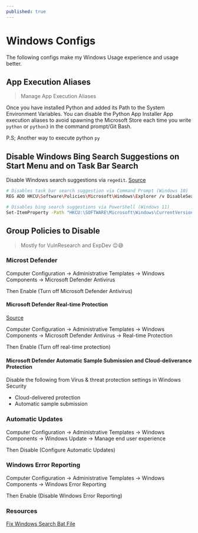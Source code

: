 ```yaml
---
published: true
---
```


# Windows Configs

The following configs make my Windows Usage experience and usage better.

## App Execution Aliases

> Manage App Execution Aliases

Once you have installed Python and added its Path to the System Environment Variables.
You can disable the Python App Installer App execution aliases to avoid spawning the
Microsoft Store each time you write `python` or `python3` in the command prompt/Git Bash.

P.S; Another way to execute python `py`

## Disable Windows Bing Search Suggestions on Start Menu and on Task Bar Search

Disable Windows search suggestions via `regedit`. [Source](https://twitter.com/HenkPoley/status/1786284566837116991)

```.sh
# Disables task bar search suggestion via Command Prompt (Windows 10)
REG ADD HKCU\Software\Policies\Microsoft\Windows\Explorer /v DisableSearchBoxSuggestions /t REG_DWORD /d 1 /f >nul 2>&1

# Disables bing search suggestions via PowerShell (Windows 11)
Set-ItemProperty -Path "HKCU:\SOFTWARE\Microsoft\Windows\CurrentVersion\Search" -Name "BingSearchEnabled" -Value 0 -Type DWord
```

## Group Policies to Disable

> Mostly for VulnResearch and ExpDev 😉😅

### Microst Defender

Computer Configuration -> Administrative Templates -> Windows Components -> Microsoft Defender Antivirus

Then Enable (Turn off Microsoft Defender Antivirus)

#### Microsoft Defender Real-time Protection

[Source](https://support.waters.com/KB_Inf/MassLynx/WKB203790_How_to_disable_Real_Time_Protection_in_Windows_10)

Computer Configuration -> Administrative Templates -> Windows Components -> Microsoft Defender Antivirus -> Real-time Protection

Then Enable (Turn off real-time protection)

#### Microsoft Defender Automatic Sample Submission and Cloud-deliverance Protection

Disable the following from Virus & threat protection settings in Windows Security

- Cloud-delivered protection
- Automatic sample submission

### Automatic Updates

Computer Configuration -> Administrative Templates -> Windows Components -> Windows Update -> Manage end user experience

Then Disable (Configure Automatic Updates)

### Windows Error Reporting

Computer Configuration -> Administrative Templates -> Windows Components -> Windows Error Reporting

Then Enable (Disable Windows Error Reporting)

### Resources

[Fix Windows Search Bat File](https://gist.github.com/davidsaccavino/7f6487a7053322764889bd2271ff724a)
